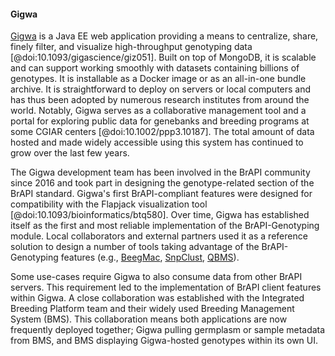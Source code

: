 #### Gigwa

<!-- Guilhem -->
[Gigwa](https://southgreen.fr/content/gigwa) is a Java EE web application providing a means to centralize, share, finely filter, and visualize high-throughput genotyping data [@doi:10.1093/gigascience/giz051]. Built on top of MongoDB, it is scalable and can support working smoothly with datasets containing billions of genotypes. It is installable as a Docker image or as an all-in-one bundle archive. It is straightforward to deploy on servers or local computers and has thus been adopted by numerous research institutes from around the world. Notably, Gigwa serves as a collaborative management tool and a portal for exploring public data for genebanks and breeding programs at some CGIAR centers [@doi:10.1002/ppp3.10187]. The total amount of data hosted and made widely accessible using this system has continued to grow over the last few years.

The Gigwa development team has been involved in the BrAPI community since 2016 and took part in designing the genotype-related section of the BrAPI standard. Gigwa's first BrAPI-compliant features were designed for compatibility with the Flapjack visualization tool [@doi:10.1093/bioinformatics/btq580]. Over time, Gigwa has established itself as the first and most reliable implementation of the BrAPI-Genotyping module. Local collaborators and external partners used it as a reference solution to design a number of tools taking advantage of the BrAPI-Genotyping features (e.g., [BeegMac](https://webtools.southgreen.fr/BrAPI/Beegmac/), [SnpClust](https://github.com/jframi/snpclust), [QBMS](https://github.com/icarda-git/QBMS)). 

Some use-cases require Gigwa to also consume data from other BrAPI servers. This requirement led to the implementation of BrAPI client features within Gigwa. A close collaboration was established with the Integrated Breeding Platform team and their widely used Breeding Management System (BMS). This collaboration means both applications are now frequently deployed together; Gigwa pulling germplasm or sample metadata from BMS, and BMS displaying Gigwa-hosted genotypes within its own UI.
<!-- 
Community members typically write adhoc scripts federating data from multiple BrAPI sources using BrAPI client libraries available for R, python, and other programming languages.  For instance, phenotypes from one data source and genotypes from another in order to run various kinds of analyses such as GWAS, genomic selection or phylogenetic investigations. The most generic and widely-used of those pipelines are at least publicly distributed, and possibly web-interfaced using solutions like R-Shiny. This provides new, excitingly useful, online services, based on Gigwa-hosted data. -->
